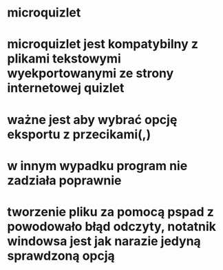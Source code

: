 # microquizlet
# microquizlet jest kompatybilny z plikami tekstowymi wyekportowanymi ze strony internetowej quizlet 
# ważne jest aby wybrać opcję eksportu z przecikami(,)
# w innym wypadku program nie zadziała poprawnie
# tworzenie pliku za pomocą pspad z powodowało błąd odczyty, notatnik windowsa jest jak narazie jedyną sprawdzoną opcją
